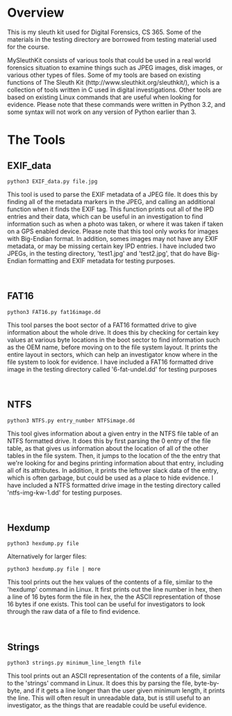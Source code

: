 <h1> Overview </h1>
<p>This is my sleuth kit used for Digital Forensics, CS 365. Some of the materials in the testing directory are borrowed from testing material used for the course.</p>
<p>MySleuthKit consists of various tools that could be used in a real world forensics situation to examine things such as JPEG images, disk images, or various other types of files. Some of my tools are based on existing functions of The Sleuth Kit (http://www.sleuthkit.org/sleuthkit/), which is a collection of tools written in C used in digital investigations. Other tools are based on existing Linux commands that are useful when looking for evidence. Please note that these commands were written in Python 3.2, and some syntax will not work on any version of Python earlier than 3.</p>

<h1> The Tools </h1>
<h2>EXIF_data</h2>
<pre><code>python3 EXIF_data.py file.jpg</code></pre>
<p>This tool is used to parse the EXIF metadata of a JPEG file. It does this by finding all of the metadata markers in the JPEG, and calling an additional function when it finds the EXIF tag. This function prints out all of the IPD entries and their data, which can be useful in an investigation to find information such as when a photo was taken, or where it was taken if taken on a GPS enabled device. Please note that this tool only works for images with Big-Endian format. In addition, somes images may not have any EXIF metadata, or may be missing certain key IPD entries. I have included two JPEGs, in the testing directory, 'test1.jpg' and 'test2.jpg', that do have Big-Endian formatting and EXIF metadata for testing purposes.</p>
<br>
<h2>FAT16</h2>
<pre><code>python3 FAT16.py fat16image.dd</code></pre>
<p>This tool parses the boot sector of a FAT16 formatted drive to give information about the whole drive. It does this by checking for certain key values at various byte locations in the boot sector to find information such as the OEM name, before moving on to the file system layout. It prints the entire layout in sectors, which can help an investigator know where in the file system to look for evidence.  I have included a FAT16 formatted drive image in the testing directory called '6-fat-undel.dd' for testing purposes</p>
<br>
<h2>NTFS</h2>
<pre><code>python3 NTFS.py entry_number NTFSimage.dd</code></pre>
<p>This tool gives information about a given entry in the NTFS file table of an NTFS formatted drive. It does this by first parsing the 0 entry of the file table, as that gives us information about the location of all of the other tables in the file system. Then, it jumps to the location of the the entry that we're looking for and begins printing information about that entry, including all of its attributes. In addition, it prints the leftover slack data of the entry, which is often garbage, but could be used as a place to hide evidence. I have included a NTFS formatted drive image in the testing directory called 'ntfs-img-kw-1.dd' for testing purposes.</p>
<br>
<h2>Hexdump</h2>
<pre><code>python3 hexdump.py file</code></pre>
Alternatively for larger files: <pre><code>python3 hexdump.py file | more</code></pre>
<p>This tool prints out the hex values of the contents of a file, similar to the 'hexdump' command in Linux. It first prints out the line number in hex, then a line of 16 bytes form the file in hex, the the ASCII representation of those 16 bytes if one exists. This tool can be useful for investigators to look through the raw data of a file to find evidence.</p>
<br>
<h2>Strings</h2>
<pre><code>python3 strings.py minimum_line_length file</pre></code>
<p>This tool prints out an ASCII representation of the contents of a file, similar to the 'strings' command in Linux. It does this by parsing the file, byte-by-byte, and if it gets a line longer than the user given minimum length, it prints the line. This will often result in unreadable data, but is still useful to an investigator, as the things that are readable could be useful evidence.</p>

